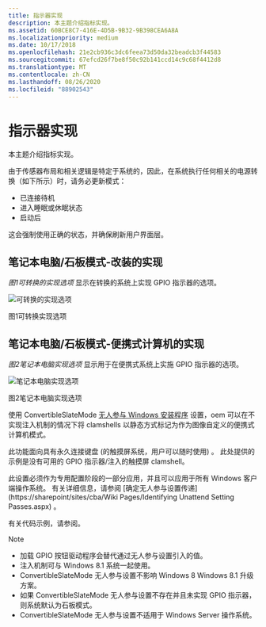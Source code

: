 ```yaml
---
title: 指示器实现
description: 本主题介绍指标实现。
ms.assetid: 60BCE8C7-416E-4D5B-9B32-9B398CEA6A8A
ms.localizationpriority: medium
ms.date: 10/17/2018
ms.openlocfilehash: 21e2cb936c3dc6feea73d50da32beadcb3f44583
ms.sourcegitcommit: 67efcd26f7be8f50c92b141ccd14c9c68f4412d8
ms.translationtype: MT
ms.contentlocale: zh-CN
ms.lasthandoff: 08/26/2020
ms.locfileid: "88902543"
---
```

# <a name="indicator-implementation"></a>指示器实现

本主题介绍指标实现。

由于传感器布局和相关逻辑是特定于系统的，因此，在系统执行任何相关的电源转换（如下所示）时，请务必更新模式：

- 已连接待机
- 进入睡眠或休眠状态
- 启动后

这会强制使用正确的状态，并确保刷新用户界面层。

## <a name="laptopslate-mode---implementation-for-convertibles"></a>笔记本电脑/石板模式-改装的实现

*图1可转换的实现选项* 显示在转换的系统上实现 GPIO 指示器的选项。

![可转换的实现选项](images/implementationconvertibles.jpg)

图1可转换实现选项

## <a name="laptopslate-mode---implementation-for-laptops"></a>笔记本电脑/石板模式-便携式计算机的实现

*图2笔记本电脑实现选项* 显示用于在便携式系统上实施 GPIO 指示器的选项。

![笔记本电脑实现选项](images/implementationlaptops.jpg)

图2笔记本电脑实现选项

使用 ConvertibleSlateMode [无人参与 Windows 安装程序](https://go.microsoft.com/fwlink/p/?linkid=276788) 设置，oem 可以在不实现注入机制的情况下将 clamshells 以静态方式标记为作为图像自定义的便携式计算机模式。

此功能面向具有永久连接键盘 (的触摸屏系统，用户可以随时使用) 。 此处提供的示例是没有可用的 GPIO 指示器/注入的触摸屏 clamshell。

此设置必须作为专用配置阶段的一部分应用，并且可以应用于所有 Windows 客户端操作系统。 有关详细信息，请参阅 [确定无人参与设置传递](https://sharepoint/sites/cba/Wiki Pages/Identifying Unattend Setting Passes.aspx) 。

有关代码示例，请参阅。

> [!NOTE]
>
> - 加载 GPIO 按钮驱动程序会替代通过无人参与设置引入的值。
> - 注入机制可与 Windows 8.1 系统一起使用。
> - ConvertibleSlateMode 无人参与设置不影响 Windows 8 Windows 8.1 升级方案。
> - 如果 ConvertibleSlateMode 无人参与设置不存在并且未实现 GPIO 指示器，则系统默认为石板模式。
> - ConvertibleSlateMode 无人参与设置不适用于 Windows Server 操作系统。
